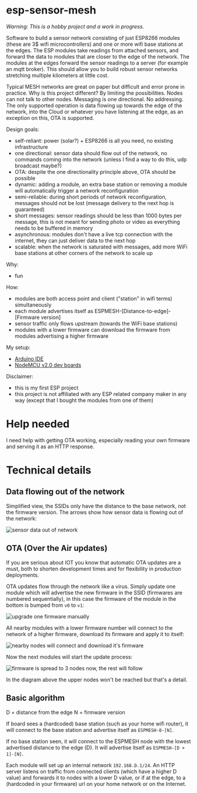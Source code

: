 esp-sensor-mesh
===

*Warning: This is a hobby project and a work in progress.*

Software to build a sensor network consisting of just ESP8266 modules (these are 3$ wifi microcontrollers) and one or more wifi base stations at the edges. The ESP modules take readings from attached sensors, and forward the data to modules that are closer to the edge of the network. The modules at the edges forward the sensor readings to a server (for example an mqtt broker). This should allow you to build robust sensor networks stretching multiple kilometers at little cost.

Typical MESH networks are great on paper but difficult and error prone in practice. Why is this project different? By limiting the possibilities. Nodes can not talk to other nodes. Messaging is one directional. No addressing. The only supported operation is data flowing up towards the edge of the network, into the Cloud or whatever you have listening at the edge, as an exception on this, OTA is supported.


Design goals:
- self-reliant: power (solar?) + ESP8266 is all you need, no existing infrastructure
- one directional: sensor data should flow out of the network, no commands coming into the network (unless I find a way to do this, udp broadcast maybe?)
- OTA: despite the one directionality principle above, OTA should be possible
- dynamic: adding a module, an extra base station or removing a module will automatically trigger a network reconfiguration
- semi-reliable: during short periods of network reconfiguration, messages should not be lost (message delivery to the next hop is guaranteed)
- short messages: sensor readings should be less than 1000 bytes per message, this is not meant for sending photo or video as everything needs to be buffered in memory
- asynchronous: modules don't have a live tcp connection with the internet, they can just deliver data to the next hop
- scalable: when the network is saturated with messages, add more WiFi base stations at other corners of the network to scale up

Why:
- fun

How:
- modules are both access point and client ("station" in wifi terms) simultaneously
- each module advertises itself as ESPMESH-[Distance-to-edge]-[Firmware version]
- sensor traffic only flows upstream (towards the WiFi base stations)
- modules with a lower firmware can download the firmware from modules advertising a higher firmware

My setup:
- [Arduino IDE](https://github.com/esp8266/Arduino)
- [NodeMCU v2.0 dev boards](http://frightanic.com/iot/comparison-of-esp8266-nodemcu-development-boards/)

Disclaimer:
- this is my first ESP project
- this project is not affiliated with any ESP related company maker in any way (except that I bought the modules from one of them)


Help needed
===

I need help with getting OTA working, especially reading your own firmware and serving it as an HTTP response.


Technical details
===

Data flowing out of the network
---

Simplified view, the SSIDs only have the distance to the base network, not the firmware version. The arrows show how sensor data is flowing out of the network:

![sensor data out of network](readme/mesh-1.png)

OTA (Over the Air updates)
---

If you are serious about IOT you know that automatic OTA updates are a must, both to shorten development times and for flexibility in production deployments.

OTA updates flow through the network like a virus. Simply update one module which will advertise the new firmware in the SSID (firmwares are numbered sequentially), in this case the firmware of the module in the bottom is bumped from `v0` to `v1`:

![upgrade one firmware manually](readme/mesh-with-firmware-1.png)

All nearby modules with a lower firmware number will connect to the network of a higher firmware, download its firmware and apply it to itself:

![nearby nodes will connect and download it's firmware](readme/mesh-with-firmware-2.png)

Now the next modules will start the update process:

![firmware is spread to 3 nodes now, the rest will follow](readme/mesh-with-firmware-3.png)

In the diagram above the upper nodes won't be reached but that's a detail.


Basic algorithm
---

D = distance from the edge
N = firmware version

If board sees a (hardcoded) base station (such as your home wifi router), it will connect to the base station and advertise itself as `ESPMESH-0-[N]`.

If no base station seen, it will connect to the ESPMESH node with the lowest advertised distance to the edge (D). It will advertise itself as `ESPMESH-[D + 1]-[N]`.

Each module will set up an internal network `192.168.D.1/24`. An HTTP server listens on traffic from connected clients (which have a higher D value) and forwards it to nodes with a lower D value, or if at the edge, to a (hardcoded in your firmware) url on your home network or on the Internet.
